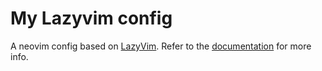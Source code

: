 # My Lazyvim config

A neovim config based on [LazyVim](https://github.com/LazyVim/LazyVim).
Refer to the [documentation](https://lazyvim.github.io/installation) for more info.
